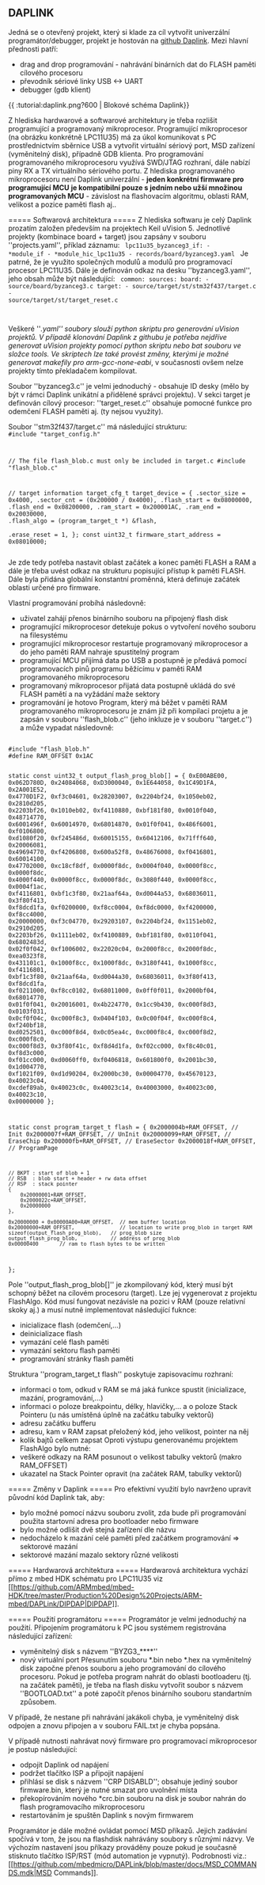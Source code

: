 ## DAPLINK

Jedná se o otevřený projekt, který si klade za cíl vytvořit univerzální programátor/debugger, projekt je hostován na  [github Daplink](https://github.com/mbedmicro/DAPLink). Mezi hlavní přednosti patří:
  * drag and drop programování - nahrávání binárních dat do FLASH paměti cílového procesoru
  * převodník sériové linky USB <-> UART
  * debugger (gdb klient)

{{ :tutorial:daplink.png?600 | Blokové schéma Daplink}}

Z hlediska hardwarové a softwarové architektury je třeba rozlišit programující a programovaný mikroprocesor. Programující mikroprocesor (na obrázku konkrétně LPC11U35) má za úkol komunikovat s PC prostřednictvím sběrnice USB a vytvořit virtuální sériový port, MSD zařízení (vyměnitelný disk), případně GDB klienta. Pro programování programovaného mikroprocesoru využívá SWD/JTAG rozhraní, dále nabízí piny RX a TX virtuálního sériového portu. Z hlediska programovaného mikroprocesoru není Daplink univerzální - **jeden konkrétní firmware pro programující MCU je kompatibilní pouze s jedním nebo užší množinou programovaných MCU** - závislost na flashovacím algoritmu, oblasti RAM, velikost a pozice paměti flash aj..

===== Softwarová architektura =====
Z hlediska softwaru je celý Daplink prozatím založen především na projektech Keil uVision 5. Jednotlivé projekty (kombinace board + target) jsou zapsány v souboru ''projects.yaml'', příklad záznamu:
<code>
lpc11u35_byzanceg3_if:
    - *module_if
    - *module_hic_lpc11u35
    - records/board/byzanceg3.yaml
</code>
Je patrné, že je využito společných modulů a modulů pro programovací procesor LPC11U35. Dále je definován odkaz na desku ''byzanceg3.yaml'', jeho obsah může být následující:
<code>
common:
    sources:
        board:
            - source/board/byzanceg3.c
        target:
            - source/target/st/stm32f437/target.c
            - source/target/st/target_reset.c

</code>

Veškeré ''*.yaml'' soubory slouží python skriptu pro generování uVision projektů. V případě klonování Daplink z githubu je potřeba nejdříve generovat uVision projekty pomocí python skriptu nebo bat souboru ve složce tools. Ve skriptech lze také provést změny, kterými je možné generovat makefily pro arm-gcc-none-eabi*, v současnosti ovšem nelze projekty tímto překladačem kompilovat.

Soubor ''byzanceg3.c'' je velmi jednoduchý - obsahuje ID desky (mělo by být v rámci Daplink unikátní a přidělené správci projektu). V sekci target je definován cílový procesor: ''target_reset.c'' obsahuje pomocné funkce pro odemčení FLASH paměti aj. (ty nejsou využity).

Soubor ''stm32f437/target.c'' má následující strukturu:
<code c>
#include "target_config.h"

// The file flash_blob.c must only be included in target.c
#include "flash_blob.c"

// target information
target_cfg_t target_device = {
    .sector_size    = 0x4000,
    .sector_cnt     = (0x200000 / 0x4000),
    .flash_start    = 0x08000000,
    .flash_end      = 0x08200000,
    .ram_start      = 0x200001AC,
    .ram_end        = 0x20030000,
    .flash_algo     = (program_target_t *) &flash,		
    .erase_reset    = 1,
};
const uint32_t firmware_start_address = 0x08010000;

</code>
Je zde tedy potřeba nastavit oblast začátek a konec paměti FLASH a RAM a dále je třeba uvést odkaz na strukturu popisující přístup k paměti FLASH. Dále byla přidána globální konstantní proměnná, která definuje začátek oblasti určené pro firmware.

Vlastní programování probíhá následovně:
  * uživatel zahájí přenos binárního souboru na připojený flash disk
  * programující mikroprocesor detekuje pokus o vytvoření nového souboru na filesystému
  * programující mikroprocesor restartuje programovaný mikroprocesor a do jeho paměti RAM nahraje spustitelný program
  * programující MCU přijímá data po USB a postupně je předává pomocí programovacích pinů programu běžícímu v paměti RAM programovaného mikroprocesoru
  * programovaný mikroprocesor přijatá data postupně ukládá do své FLASH pamětí a na vyžádání maže sektory
  * programování je hotovo
Program, který má běžet v paměti RAM programovaného mikroprocesoru je znám již při kompilaci projetu a je zapsán v souboru ''flash_blob.c'' (jeho inkluze je v souboru ''target.c'') a může vypadat následovně:
<code c>
#include "flash_blob.h"
#define RAM_OFFSET 0x1AC

static const uint32_t output_flash_prog_blob[] = {
    0xE00ABE00, 0x062D780D, 0x24084068, 0xD3000040, 0x1E644058, 0x1C49D1FA, 0x2A001E52, 0x4770D1F2,
    0xf3c04601, 0x28203007, 0x2204bf24, 0x1050eb02, 0x2810d205, 0x2203bf26, 0x1010eb02, 0xf4110880,
    0xbf181f80, 0x0010f040, 0x48714770, 0x6001496f, 0x60014970, 0x68014870, 0x01f0f041, 0x486f6001,
    0xf0106800, 0xd1080f20, 0xf245486d, 0x60015155, 0x60412106, 0x71fff640, 0x20006081, 0x49694770,
    0xf4206808, 0x600a52f8, 0x48676008, 0xf0416801, 0x60014100, 0x47702000, 0xc18cf8df, 0x0000f8dc,
    0x0004f040, 0x0000f8cc, 0x0000f8dc, 0x4000f440, 0x0000f8cc, 0x0000f8dc, 0x3080f440, 0x0000f8cc,
    0x0004f1ac, 0xf4116801, 0xbf1c3f80, 0x21aaf64a, 0xd0044a53, 0x68036011, 0x3f80f413, 0xf8dcd1fa,
    0xf0200000, 0xf8cc0004, 0xf8dc0000, 0xf4200000, 0xf8cc4000, 0x20000000, 0xf3c04770, 0x29203107,
    0x2204bf24, 0x1151eb02, 0x2910d205, 0x2203bf26, 0x1111eb02, 0xf4100889, 0xbf181f80, 0x0110f041,
    0x6802483d, 0x02f0f042, 0xf1006002, 0x22020c04, 0x2000f8cc, 0x2000f8dc, 0xea0323f8, 0x431101c1,
    0x1000f8cc, 0x1000f8dc, 0x3180f441, 0x1000f8cc, 0xf4116801, 0xbf1c3f80, 0x21aaf64a, 0xd0044a30,
    0x68036011, 0x3f80f413, 0xf8dcd1fa, 0xf0211000, 0xf8cc0102, 0x68011000, 0x0ff0f011, 0x2000bf04,
    0x68014770, 0x01f0f041, 0x20016001, 0x4b224770, 0x1cc9b430, 0xc000f8d3, 0x0103f031, 0x0cf0f04c,
    0xc000f8c3, 0x0404f103, 0x0c00f04f, 0xc000f8c4, 0xf240bf18, 0xd0252501, 0xc000f8d4, 0x0c05ea4c,
    0xc000f8c4, 0xc000f8d2, 0xc000f8c0, 0xc000f8d3, 0x3f80f41c, 0xf8d4d1fa, 0xf02cc000, 0xf8c40c01,
    0xf8d3c000, 0xf01cc000, 0xd0060ff0, 0xf0406818, 0x601800f0, 0x2001bc30, 0x1d004770, 0xf1021f09,
    0xd1d90204, 0x2000bc30, 0x00004770, 0x45670123, 0x40023c04, 0xcdef89ab, 0x40023c0c, 0x40023c14,
    0x40003000, 0x40023c00, 0x40023c10, 0x00000000
};

static const program_target_t flash = {
    0x2000004b+RAM_OFFSET, // Init
    0x2000007f+RAM_OFFSET, // UnInit
    0x20000099+RAM_OFFSET, // EraseChip
    0x200000fb+RAM_OFFSET, // EraseSector
    0x2000018f+RAM_OFFSET, // ProgramPage

    // BKPT : start of blob + 1
    // RSB  : blob start + header + rw data offset
    // RSP  : stack pointer
    {
        0x20000001+RAM_OFFSET,
        0x2000022c+RAM_OFFSET,
        0x20000000
    },

    0x20000000 + 0x00000A00+RAM_OFFSET,  // mem buffer location
    0x20000000+RAM_OFFSET,               // location to write prog_blob in target RAM
    sizeof(output_flash_prog_blob),   // prog_blob size
    output_flash_prog_blob,           // address of prog_blob
    0x00000400       // ram_to_flash_bytes_to_be_written
};
</code>

Pole ''output_flash_prog_blob[]'' je zkompilovaný kód, který musí být schopný běžet na cílovém procesoru (target). Lze jej vygenerovat z projektu FlashAlgo. Kód musí fungovat nezávisle na pozici v RAM (pouze relativní skoky aj.) a musí nutně implementovat následující fuknce:
  * inicializace flash (odemčení,...)
  * deinicializace flash
  * vymazání celé flash paměti
  * vymazání sektoru flash paměti
  * programování stránky flash paměti

Struktura ''program_target_t flash'' poskytuje zapisovacímu rozhraní:
  * informaci o tom, odkud v RAM se má jaká funkce spustit (inicializace, mazání, programování,...)
  * informaci o poloze breakpointu, délky, hlavičky,... a o poloze Stack Pointeru (u nás umístěná úplně na začátku tabulky vektorů)
  * adresu začátku bufferu
  * adresu, kam v RAM zapsat přeložený kód, jeho velikost, pointer na něj
  * kolik bajtů celkem zapsat
Oproti výstupu generovanému projektem FlashAlgo bylo nutné:
  * veškeré odkazy na RAM posunout o velikost tabulky vektorů (makro RAM_OFFSET)
  * ukazatel na Stack Pointer opravit (na začátek RAM, tabulky vektorů)

===== Změny v Daplink =====
Pro efektivní využití bylo navrženo upravit původní kód Daplink tak, aby:
  * bylo možné pomocí názvu souboru zvolit, zda bude při programování použita startovní adresa pro bootloader nebo firmware
  * bylo možné odlišit dvě stejná zařízení dle názvu
  * nedocházelo k mazání celé paměti před začátkem programování => sektorové mazání
  * sektorové mazání mazalo sektory různé velikosti

===== Hardwarová architektura =====
Hardwarová architektura vychází přímo z mbed HDK schématu pro LPC11U35 viz [[https://github.com/ARMmbed/mbed-HDK/tree/master/Production%20Design%20Projects/ARM-mbed/DAPLink/DIPDAP|DIPDAP]].

===== Použití programátoru =====
Programátor je velmi jednoduchý na použití. Připojením programátoru k PC jsou systémem registrována následující zařízení:
  * vyměnitelný disk s názvem ''BYZG3_****'' 
  * nový virtuální port
Přesunutím souboru *.bin nebo *.hex na vyměnitelný disk započne přenos souboru a jeho programování do cílového procesoru. Pokud je potřeba program nahrát do oblasti bootloaderu (tj. na začátek paměti), je třeba na flash disku vytvořit soubor s názvem ''BOOTLOAD.txt'' a poté započít přenos binárního souboru standartním způsobem. 

V případě, že nestane při nahrávání jakákoli chyba, je vyměnitelný disk odpojen a znovu připojen a v souboru FAIL.txt je chyba popsána.

V případě nutnosti nahrávat nový firmware pro programovací mikroprocesor je postup následující:
  * odpojit Daplink od napájení
  * podržet tlačítko ISP a připojit napájení
  * přihlásí se disk s názvem ''CRP DISABLD''; obsahuje jediný soubor firmware.bin, který je nutné smazat pro uvolnění místa
  * překopírováním nového *crc.bin souboru na disk je soubor nahrán do flash programovacího mikroprocesoru
  * restartováním je spuštěn Daplink s novým firmwarem

Programátor je dále možné ovládat pomocí MSD příkazů. Jejich zadávání spočívá v tom, že jsou na flashdisk nahrávány soubory s různými názvy. Ve výchozím nastavení jsou příkazy prováděny pouze pokud je současně stisknuto tlačítko ISP/RST (mód automation je vypnutý). Podrobnosti viz.: [[https://github.com/mbedmicro/DAPLink/blob/master/docs/MSD_COMMANDS.mdk|MSD Commands]].